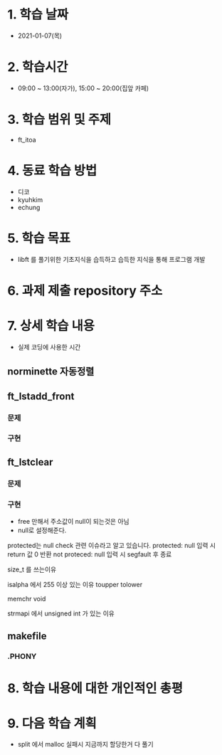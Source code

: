 # 1. 학습 날짜

* 2021-01-07(목)

# 2. 학습시간

* 09:00 ~ 13:00(자가), 15:00 ~ 20:00(집앞 카페)

# 3. 학습 범위 및 주제

* ft_itoa

# 4. 동료 학습 방법

* 디코
 * kyuhkim
 * echung

# 5. 학습 목표

* libft 를 풀기위한 기초지식을 습득하고 습득한 지식을 통해 프로그램 개발

# 6. 과제 제출 repository 주소

# 7. 상세 학습 내용

* 실제 코딩에 사용한 시간

## norminette 자동정렬

## ft_lstadd_front
### 문제
### 구현

## ft_lstclear
### 문제
### 구현
* free 만해서 주소값이 null이 되는것은 아님
* null로 설정해준다.

protected는 null check 관련 이슈라고 알고 있습니다.
protected: null 입력 시 return 값 0 반환
not proteced: null 입력 시 segfault 후 종료

size_t 를 쓰는이유

isalpha 에서 255 이상 있는 이유
toupper
tolower

memchr void

strmapi 에서 unsigned int 가 있는 이유

## makefile
### .PHONY

# 8. 학습 내용에 대한 개인적인 총평

# 9. 다음 학습 계획

* split 에서 malloc 실패시 지금까지 할당한거 다 풀기
